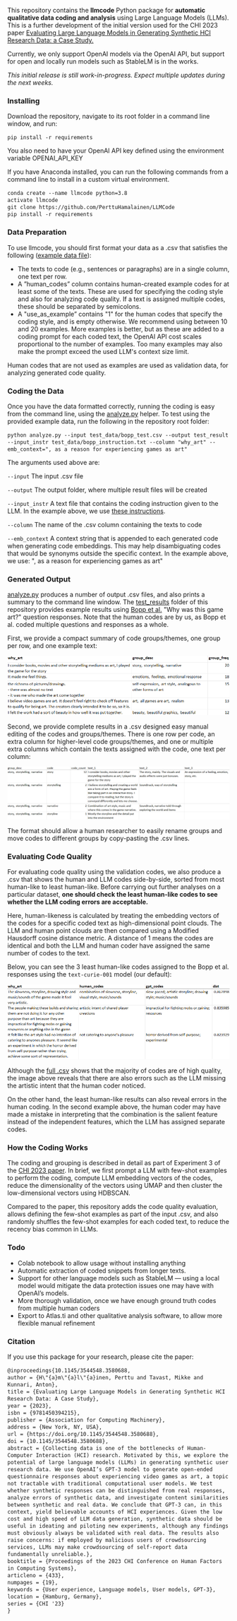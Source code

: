 This repository contains the **llmcode** Python package for **automatic qualitative data coding and analysis** using Large Language Models (LLMs). This is a further development of the initial version used for the CHI 2023 paper [Evaluating Large Language Models in Generating Synthetic HCI Research Data: a Case Study.](https://dl.acm.org/doi/abs/10.1145/3544548.3580688)

Currently, we only support OpenAI models via the OpenAI API, but support for open and locally run models such as StableLM is in the works.

*This initial release is still work-in-progress. Expect multiple updates during the next weeks.*

### Installing
Download the repository, navigate to its root folder in a command line window, and run:

    pip install -r requirements

You also need to have your OpenAI API key defined using the environment variable OPENAI_API_KEY

If you have Anaconda installed, you can run the following commands from a command line to install in a custom virtual environment.

    conda create --name llmcode python=3.8
    activate llmcode
    git clone https://github.com/PerttuHamalainen/LLMCode
    pip install -r requirements



### Data Preparation

To use llmcode, you should first format your data as a .csv that satisfies the following ([example data file](./test_data/bopp_test.csv)):

*	The texts to code (e.g., sentences or paragraphs) are in a single column, one text per row.
* A ”human_codes” column contains human-created example codes for at least some of the texts. These are used for specifying the coding style and also for analyzing code quality. If a text is assigned multiple codes, these should be separated by semicolons.
* A "use_as_example” contains "1" for the human codes that specify the coding style, and is empty otherwise. We recommend using between 10 and 20 examples. More examples is better, but as these are added to a coding prompt for each coded text, the OpenAI API cost scales proportional to the number of examples. Too many examples may also make the prompt exceed the used LLM's context size limit.

Human codes that are not used as examples are used as validation data, for analyzing generated code quality.


### Coding the Data

Once you have the data formatted correctly, running the coding is easy from the command line, using the [analyze.py](analyze.py) helper. To test using the provided example data, run the following in the repository root folder:

    python analyze.py --input test_data/bopp_test.csv --output test_result --input_instr test_data/bopp_instruction.txt --column "why_art" --emb_context=", as a reason for experiencing games as art"

The arguments used above are:

<code>--input</code> The input .csv file

<code>--output</code> The output folder, where multiple result files will be created

<code>--input_instr</code> A text file that contains the coding instruction given to the LLM. In the example above, we use [these instructions](./test_data/bopp_instruction.txt).

<code>--column</code> The name of the .csv column containing the texts to code

<code>--emb_context</code> A context string that is appended to each generated code when generating code embeddings. This may help disambiguating codes that would be synonyms outside the specific context. In the example above, we use: ", as a reason for experiencing games as art"

### Generated Output
[analyze.py](analyze.py) produces a number of output .csv files, and also prints a summary to the command line window. The [test_results](test_results) folder of this repository provides example results using [Bopp et al.](https://osf.io/25ptc/) "Why was this game art?" question responses. Note that the human codes are by us, as Bopp et al. coded multiple questions and responses as a whole.

First, we provide a compact summary of code groups/themes, one group per row, and one example text:  

![](images/group_summary_cropped.png "Group summary")

Second, we provide complete results in a .csv designed easy manual editing of the codes and groups/themes. There is one row per code, an extra column for higher-level code groups/themes, and one or multiple extra columns which contain the texts assigned with the code, one text per column:

![](images/editable_result.png "Coding and grouping results, one code per line")

The format should allow a human researcher to easily rename groups and move codes to different groups by copy-pasting the .csv lines.

### Evaluating Code Quality
For evaluating code quality using the validation codes, we also produce a .csv that shows the human and LLM codes side-by-side, sorted from most human-like to least human-like. Before carrying out further analyses on a particular dataset, **one should check the least human-like codes to see whether the LLM coding errors are acceptable.**

Here, human-likeness is calculated by treating the embedding vectors of the codes for a specific coded text as high-dimensional point clouds. The LLM and human point clouds are then compared using a Modified Hausdorff cosine distance metric. A distance of 1 means the codes are identical and both the LLM and human coder have assigned the same number of codes to the text.

Below, you can see the 3 least human-like codes assigned to the Bopp et al. responses using the <code>text-curie-001</code> model (our default):

![](images/human-gpt-comparison.png "Worst case coding results")

Although the [full .csv](./test_results/bopp_test_human-gpt-comparison.csv) shows that the majority of codes are of high quality, the image above reveals that there are also errors such as the LLM missing the artistic intent that the human coder noticed.

On the other hand, the least human-like results can also reveal errors in the human coding. In the second example above, the human coder may have made a mistake in interpreting that the combination is the salient feature instead of the independent features, which the LLM has assigned separate codes.


### How the Coding Works


The coding and grouping is described in detail as part of Experiment 3 of the [CHI 2023 paper](https://dl.acm.org/doi/abs/10.1145/3544548.3580688). In brief, we first prompt a LLM with few-shot examples to perform the coding, compute LLM embedding vectors of the codes, reduce the dimensionality of the vectors using UMAP and then cluster the low-dimensional vectors using HDBSCAN.

Compared to the paper, this repository adds the code quality evaluation, allows defining the few-shot examples as part of the input .csv, and also randomly shuffles the few-shot examples for each coded text, to reduce the recency bias common in LLMs.


### Todo

* Colab notebook to allow usage without installing anything
* Automatic extraction of coded snippets from longer texts.
* Support for other language models such as StableLM — using a local model would mitigate the data protection issues one may have with OpenAI’s models.
* More thorough validation, once we have enough ground truth codes from multiple human coders
* Export to Atlas.ti and other qualitative analysis software, to allow more flexible manual refinement


### Citation 

If you use this package for your research, please cite the paper:

    @inproceedings{10.1145/3544548.3580688,
    author = {H\"{a}m\"{a}l\"{a}inen, Perttu and Tavast, Mikke and Kunnari, Anton},
    title = {Evaluating Large Language Models in Generating Synthetic HCI Research Data: A Case Study},
    year = {2023},
    isbn = {9781450394215},
    publisher = {Association for Computing Machinery},
    address = {New York, NY, USA},
    url = {https://doi.org/10.1145/3544548.3580688},
    doi = {10.1145/3544548.3580688},
    abstract = {Collecting data is one of the bottlenecks of Human-Computer Interaction (HCI) research. Motivated by this, we explore the potential of large language models (LLMs) in generating synthetic user research data. We use OpenAI’s GPT-3 model to generate open-ended questionnaire responses about experiencing video games as art, a topic not tractable with traditional computational user models. We test whether synthetic responses can be distinguished from real responses, analyze errors of synthetic data, and investigate content similarities between synthetic and real data. We conclude that GPT-3 can, in this context, yield believable accounts of HCI experiences. Given the low cost and high speed of LLM data generation, synthetic data should be useful in ideating and piloting new experiments, although any findings must obviously always be validated with real data. The results also raise concerns: if employed by malicious users of crowdsourcing services, LLMs may make crowdsourcing of self-report data fundamentally unreliable.},
    booktitle = {Proceedings of the 2023 CHI Conference on Human Factors in Computing Systems},
    articleno = {433},
    numpages = {19},
    keywords = {User experience, Language models, User models, GPT-3},
    location = {Hamburg, Germany},
    series = {CHI '23}
    }
